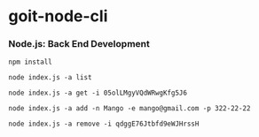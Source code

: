 # goit-node-cli
### Node.js: Back End Development

`npm install`

`node index.js -a list`

`node index.js -a get -i 05olLMgyVQdWRwgKfg5J6`

`node index.js -a add -n Mango -e mango@gmail.com -p 322-22-22`

`node index.js -a remove -i qdggE76Jtbfd9eWJHrssH`
